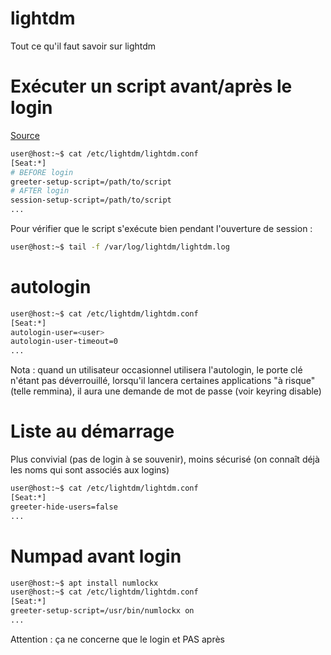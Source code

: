 # lightdm

Tout ce qu'il faut savoir sur lightdm

# Exécuter un script avant/après le login
[Source](https://unix.stackexchange.com/questions/450835/how-to-execute-command-before-user-login-on-linux/450836#450836)
```sh
user@host:~$ cat /etc/lightdm/lightdm.conf 
[Seat:*]
# BEFORE login
greeter-setup-script=/path/to/script
# AFTER login
session-setup-script=/path/to/script
...
```
Pour vérifier que le script s'exécute bien pendant l'ouverture de session :
```sh
user@host:~$ tail -f /var/log/lightdm/lightdm.log
```

# autologin
```sh
user@host:~$ cat /etc/lightdm/lightdm.conf
[Seat:*]
autologin-user=<user>
autologin-user-timeout=0
...
```
Nota : quand un utilisateur occasionnel utilisera l'autologin, le porte clé n'étant pas déverrouillé, lorsqu'il lancera certaines applications "à risque" (telle remmina), il aura une demande de mot de passe (voir keyring disable)

# Liste au démarrage
Plus convivial (pas de login à se souvenir), moins sécurisé (on connaît déjà les noms qui sont associés aux logins)
```sh
user@host:~$ cat /etc/lightdm/lightdm.conf
[Seat:*]
greeter-hide-users=false
...
```

# Numpad avant login
```sh
user@host:~$ apt install numlockx
user@host:~$ cat /etc/lightdm/lightdm.conf
[Seat:*]
greeter-setup-script=/usr/bin/numlockx on
...
```
Attention : ça ne concerne que le login et PAS après
